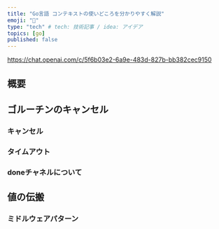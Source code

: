 ```yaml
---
title: "Go言語 コンテキストの使いどころを分かりやすく解説"
emoji: "🚀"
type: "tech" # tech: 技術記事 / idea: アイデア
topics: [go]
published: false
---
```


https://chat.openai.com/c/5f6b03e2-6a9e-483d-827b-bb382cec9150

## 概要

## ゴルーチンのキャンセル

### キャンセル

### タイムアウト

### doneチャネルについて

## 値の伝搬

### ミドルウェアパターン
